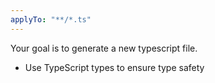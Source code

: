 ```yaml
---
applyTo: "**/*.ts"
---
```


Your goal is to generate a new typescript file.

- Use TypeScript types to ensure type safety
